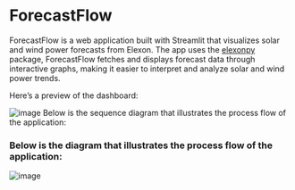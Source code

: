 # ForecastFlow

ForecastFlow is a web application built with Streamlit that visualizes solar and wind power forecasts from Elexon. The app uses the [elexonpy](https://pypi.org/project/elexonpy/) package, ForecastFlow fetches and displays forecast data through interactive graphs, making it easier to interpret and analyze solar and wind power trends.

Here’s a preview of the dashboard: 

![image](https://github.com/user-attachments/assets/3f4b1dfd-af3e-4e70-a05c-21d1feb6546f) Below is the sequence diagram that illustrates the process flow of the application:


### Below is the diagram that illustrates the process flow of the application:

![image](https://github.com/user-attachments/assets/5bece05e-a2dc-4231-8915-419e79436472)


